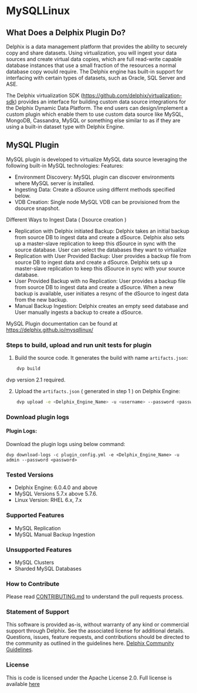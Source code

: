 # MySQLLinux 

## What Does a Delphix Plugin Do?
Delphix is a data management platform that provides the ability to securely copy and share datasets. Using virtualization, you will ingest your data sources and create virtual data copies, which are full read-write capable database instances that use a small fraction of the resources a normal database copy would require. The Delphix engine has built-in support for interfacing with certain types of datasets, such as Oracle, SQL Server and ASE.

The Delphix virtualization SDK (https://github.com/delphix/virtualization-sdk) provides an interface for building custom data source integrations for the Delphix Dynamic Data Platform. The end users can design/implement a custom plugin which enable them to use custom data source like MySQL, MongoDB, Cassandra, MySQL or something else similar to as if they are using a built-in dataset type with Delphix Engine.

## MySQL Plugin
MySQL plugin is developed to virtualize MySQL data source leveraging the following built-in MySQL technologies:
Features:
- Environment Discovery: MySQL plugin can discover environments where MySQL server is installed.
- Ingesting Data: Create a dSource using differnt methods specified below.
- VDB Creation: Single node MySQL VDB can be provisioned from the dsource snapshot.

Different Ways to Ingest Data ( Dsource creation )
- Replication with Delphix initiated Backup: Delphix takes an initial backup from source DB to ingest data and create a dSource. Delphix also sets up a master-slave replication to keep this dSource in sync with the source database. User can select the databases they want to virtualize
- Replication with User Provided Backup: User provides a backup file from source DB to ingest data and create a dSource. Delphix sets up a master-slave replication to keep this dSource in sync with your source database.
- User Provided Backup with no Replication: User provides a backup file from source DB to ingest data and create a dSource. When a new backup is available, user initiates a resync of the dSource to ingest data from the new backup.
- Manual Backup Ingestion: Delphix creates an empty seed database and User manually ingests a backup to create a dSource.

MySQL Plugin documentation can be found at https://delphix.github.io/mysqllinux/

### <a id="upload-plugin"></a>Steps to build, upload and run unit tests for plugin

1. Build the source code. It generates the build with name `artifacts.json`:
```bash
    dvp build
```
  dvp version 2.1 required. 

2. Upload the `artifacts.json` ( generated in step 1 ) on Delphix Engine:
```bash
    dvp upload -e <Delphix_Engine_Name> -u <username> --password <password>
```


### <a id="run_unit_test_case"></a>Download plugin logs
#### Plugin Logs:
Download the plugin logs using below command:

```dvp download-logs -c plugin_config.yml -e <Delphix_Engine_Name> -u admin --password <password>```


### <a id="tested-versions"></a>Tested Versions
- Delphix Engine: 6.0.4.0 and above
- MySQL Versions 5.7.x above 5.7.6. 
- Linux Version: RHEL 6.x, 7.x

### <a id="support-features"></a>Supported Features
- MySQL Replication
- MySQL Manual Backup Ingestion

### <a id="unsupported-features"></a>Unsupported Features
- MySQL Clusters
- Sharded MySQL Databases

### <a id="contribute"></a>How to Contribute

Please read [CONTRIBUTING.md](./CONTRIBUTING.md) to understand the pull requests process.

### <a id="statement-of-support"></a>Statement of Support

This software is provided as-is, without warranty of any kind or commercial support through Delphix. See the associated license for additional details. Questions, issues, feature requests, and contributions should be directed to the community as outlined in the guidelines here. [Delphix Community Guidelines](https://delphix.github.io/community-guidelines.html).

### <a id="license"></a>License

This is code is licensed under the Apache License 2.0. Full license is available [here](./LICENSE)
